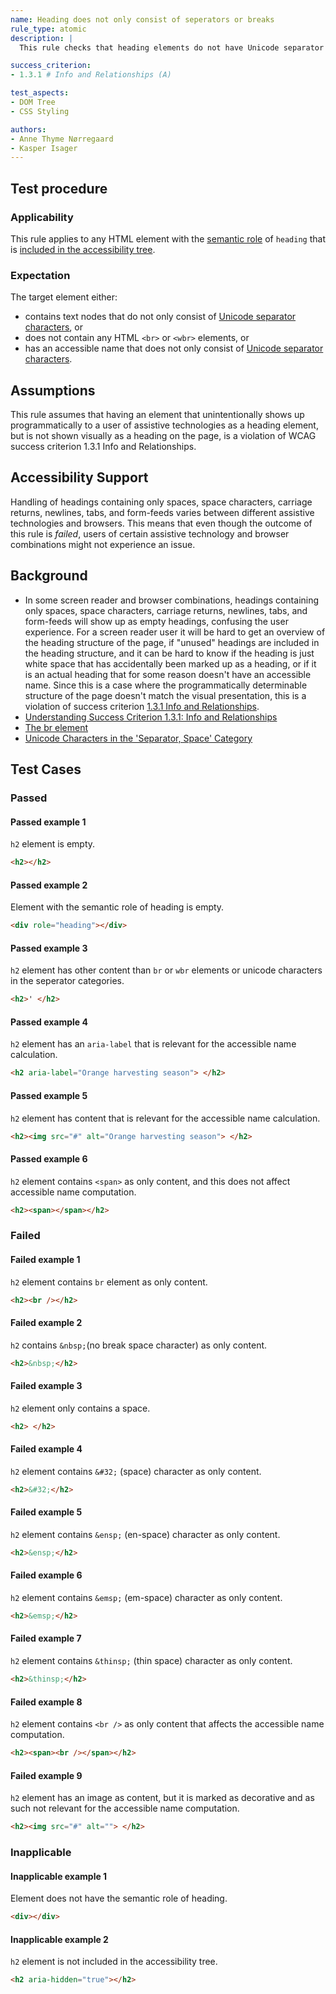 ```yaml
---
name: Heading does not only consist of seperators or breaks
rule_type: atomic
description: | 
  This rule checks that heading elements do not have Unicode separator characters or `br` or `wbr` elements as their only content.

success_criterion: 
- 1.3.1 # Info and Relationships (A)

test_aspects:
- DOM Tree
- CSS Styling

authors:
- Anne Thyme Nørregaard
- Kasper Isager
---
```


## Test procedure

### Applicability

This rule applies to any HTML element with the [semantic role](#semantic-role) of `heading` that is [included in the accessibility tree](#included-in-the-accessibility-tree).

### Expectation

The target element either:
- contains text nodes that do not only consist of [Unicode separator characters](https://www.unicode.org/versions/Unicode11.0.0/ch04.pdf#G134153), or 
- does not contain any HTML `<br>` or `<wbr>` elements, or 
- has an accessible name that does not only consist of [Unicode separator characters](https://www.unicode.org/versions/Unicode11.0.0/ch04.pdf#G134153).

## Assumptions

This rule assumes that having an element that unintentionally shows up programmatically to a user of assistive technologies as a heading element, but is not shown visually as a heading on the page, is a violation of WCAG success criterion 1.3.1 Info and Relationships.

## Accessibility Support

Handling of headings containing only spaces, space characters, carriage returns, newlines, tabs, and form-feeds varies between different assistive technologies and browsers. This means that even though the outcome of this rule is *failed*, users of certain assistive technology and browser combinations might not experience an issue.

## Background

- In some screen reader and browser combinations, headings containing only spaces, space characters, carriage returns, newlines, tabs, and form-feeds will show up as empty headings, confusing the user experience. For a screen reader user it will be hard to get an overview of the heading structure of the page, if "unused" headings are included in the heading structure, and it can be hard to know if the heading is just white space that has accidentally been marked up as a heading, or if it is an actual heading that for some reason doesn't have an accessible name. Since this is a case where the programmatically determinable structure of the page doesn't match the visual presentation, this is a violation of success criterion [1.3.1 Info and Relationships](https://www.w3.org/TR/WCAG21/#info-and-relationships).
- [Understanding Success Criterion 1.3.1: Info and Relationships](https://www.w3.org/WAI/WCAG21/Understanding/info-and-relationships.html)
- [The br element](https://www.w3.org/TR/html/textlevel-semantics.html#the-br-element)
- [Unicode Characters in the 'Separator, Space' Category](https://www.fileformat.info/info/unicode/category/Zs/list.htm)

## Test Cases

### Passed

#### Passed example 1

`h2` element is empty.

```html
<h2></h2>
```

#### Passed example 2

Element with the semantic role of heading is empty.

```html
<div role="heading"></div>
```

#### Passed example 3

`h2` element has other content than `br` or `wbr` elements or unicode characters in the seperator categories.

```html
<h2>' </h2>
```

#### Passed example 4

`h2` element has an `aria-label` that is relevant for the accessible name calculation.

```html
<h2 aria-label="Orange harvesting season"> </h2>
```

#### Passed example 5

`h2` element has content that is relevant for the accessible name calculation.

```html
<h2><img src="#" alt="Orange harvesting season"> </h2>
```

#### Passed example 6

`h2` element contains `<span>` as only content, and this does not affect accessible name computation.

```html
<h2><span></span></h2>
```

### Failed

#### Failed example 1

`h2` element contains `br` element as only content.

```html
<h2><br /></h2>
```

#### Failed example 2

`h2` contains `&nbsp;`(no break space character) as only content.

```html
<h2>&nbsp;</h2>
```

#### Failed example 3

`h2` element only contains a space.

```html
<h2> </h2>
```

#### Failed example 4

`h2` element contains `&#32;` (space) character as only content.

```html
<h2>&#32;</h2>
```

#### Failed example 5

`h2` element contains `&ensp;` (en-space) character as only content.

```html
<h2>&ensp;</h2>
```

#### Failed example 6

`h2` element contains `&emsp;` (em-space) character as only content.

```html
<h2>&emsp;</h2>
```

#### Failed example 7

`h2` element contains `&thinsp;` (thin space) character as only content.

```html
<h2>&thinsp;</h2>
```

#### Failed example 8

`h2` element contains `<br />` as only content that affects the accessible name computation.

```html
<h2><span><br /></span></h2>
```

#### Failed example 9

`h2` element has an image as content, but it is marked as decorative and as such not relevant for the accessible name computation.

```html
<h2><img src="#" alt=""> </h2>
```

### Inapplicable

#### Inapplicable example 1

Element does not have the semantic role of heading.

```html
<div></div>
```

#### Inapplicable example 2

`h2` element is not included in the accessibility tree.

```html
<h2 aria-hidden="true"></h2>
```

